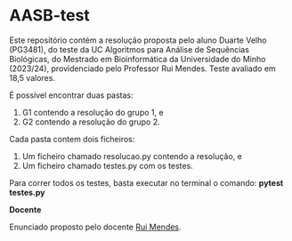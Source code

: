 # AASB-test

Este repositório contém a resolução proposta pelo aluno Duarte Velho (PG3481), do teste da UC Algoritmos para Análise de Sequências Biológicas, do Mestrado em Bioinformática da Universidade do Minho (2023/24), providenciado pelo Professor Rui Mendes. Teste avaliado em 18,5 valores.

É possível encontrar duas pastas:
  1. G1 contendo a resolução do grupo 1, e
  2. G2 contendo a resolução do grupo 2.
     
Cada pasta contem dois ficheiros:
  1. Um ficheiro chamado resolucao.py contendo a resolução, e
  2. Um ficheiro chamado testes.py com os testes.

Para correr todos os testes, basta executar no terminal o comando:
    **pytest testes.py**


**Docente**

Enunciado proposto pelo docente [Rui Mendes](https://github.com/rcm).
